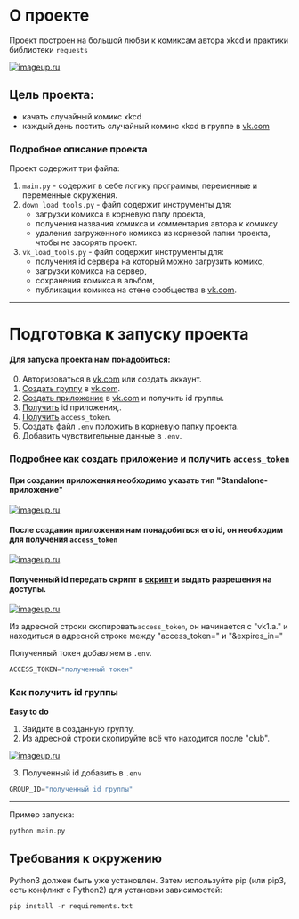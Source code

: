 # О проекте
Проект построен на большой любви к комиксам автора xkcd и практики библиотеки `requests`

[![imageup.ru](https://imageup.ru/img188/4135152/xkcd_angular_momentum.jpg)](https://imageup.ru/img188/4135152/xkcd_angular_momentum.jpg.html)


## Цель проекта:
- качать случайный комикс xkcd 
- каждый день постить случайный комикс xkcd в группе в [vk.com](https://vk.com/club217927528)

### Подробное описание проекта
Проект содержит три файла:
1. `main.py` - содержит в себе логику программы, переменные и переменные окружения.
2. `down_load_tools.py` - файл содержит инструменты для:
   - загрузки комикса в корневую папу проекта,
   - получения названия комикса и комментария автора к комиксу
   - удаления загруженного комикса из корневой папки проекта, чтобы не засорять проект.
3. `vk_load_tools.py` - файл содержит инструменты для:
    - получения id сервера на который можно загрузить комикс,
    - загрузки комикса на сервер,
    - сохранения комикса в альбом,
    - публикации комикса на стене сообщества в [vk.com](https://vk.com/feed).

***

# Подготовка к запуску проекта

#### Для запуска проекта нам понадобиться:

0. Авторизоваться в [vk.com](https://vk.com/login) или создать аккаунт.
1. [Создать группу](https://vk.com/groups_create) в [vk.com](https://vk.com/feed).
2. [Создать приложение](https://dev.vk.com/) в [vk.com](https://vk.com/feed) и получить id группы.
3. [Получить](https://imageup.ru/img115/4136101/chrome_oqsze2voot.png) id приложения,.
4. [Получить](https://replit.com/@AntonShvetsov1/getvkaccesstoken#main.py) `access_token`.
5. Создать файл `.env` положить в корневую папку проекта.
6. Добавить чувствительные данные в `.env`.

### Подробнее как создать приложение и получить `access_token`

#### При создании приложения необходимо указать тип "Standalone-приложение"

[![imageup.ru](https://imageup.ru/img258/4136122/chrome_ptyffpepjo.png)](https://imageup.ru/img258/4136122/chrome_ptyffpepjo.png.html)

#### После создания приложения нам понадобиться его id, он необходим для получения `access_token`

[![imageup.ru](https://imageup.ru/img86/4136186/chrome_lnvdx1piqr.png)](https://imageup.ru/img86/4136186/chrome_lnvdx1piqr.png.html)

#### Полученный id передать скрипт в [скрипт](https://replit.com/@AntonShvetsov1/getvkaccesstoken#main.py) и выдать разрешения на доступы.

[![imageup.ru](https://imageup.ru/img166/4136185/video-bez-nazvaniia-sdelano-v-clipchamp.gif)](https://imageup.ru/img166/4136185/video-bez-nazvaniia-sdelano-v-clipchamp.gif.html)

Из адресной строки скопировать`access_token`, он начинается с "vk1.a." и находиться в адресной строке между "access_token=" и "&expires_in="

Полученный токен добавляем в `.env`.

```python
ACCESS_TOKEN="полученный токен"
```
### Как получить id группы

__Easy to do__
1. Зайдите в созданную группу.
2. Из адресной строки скопируйте всё что находится после "club".

[![imageup.ru](https://imageup.ru/img178/4136199/chrome_xsjdrpvpnf.png)](https://imageup.ru/img178/4136199/chrome_xsjdrpvpnf.png.html)

3. Полученный id добавить в `.env`

```python
GROUP_ID="полученный id группы"
```

***

Пример запуска:
```python
python main.py
```

## Требования к окружению

Python3 должен быть уже установлен.
Затем используйте pip (или pip3, есть конфликт с Python2) для установки зависимостей:

```python
pip install -r requirements.txt
```